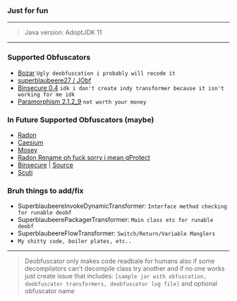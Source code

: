 ### Just for fun

---

> Java version: AdoptJDK 11
---

### Supported Obfuscators
- [Bozar](https://github.com/vimasig/Bozar) `Ugly deobfuscation i probably will recode it`
- [superblaubeere27 / JObf](https://github.com/superblaubeere27/obfuscator)
- [Binsecure 0.4](https://binclub.dev/binscure/) `idk i don't create indy transformer because it isn't working for me idk`
- [Paramorphism 2.1.2_9](https://paramorphism.dev/) `not worth your money` 

### In Future Supported Obfuscators (maybe)
- [Radon](https://github.com/ItzSomebody/radon)
- [Caesium](https://github.com/sim0n/Caesium)
- [Mosey](https://github.com/Hippo/Mosey)
- [Radon Rename oh fuck sorry i mean qProtect](https://mdma.dev/)
- [Binsecure](https://binclub.dev/purchasing/) | [Source](https://github.com/Crystallinqq/binscure)
- [Scuti](https://github.com/netindev/scuti)

### Bruh things to add/fix
- SuperblaubeereInvokeDynamicTransformer: `Interface method checking for runable deobf`
- SuperblaubeerePackagerTransformer: `Main class etc for runable deobf`
- SuperblaubeereFlowTransformer: `Switch/Return/Variable Manglers`
- `My shitty code, boiler plates, etc..`
---

> Deobfuscator only makes code readbale for humans also if some decompilators can't decompile class try another and if no one works just create issue that includes: `[sample jar with obfuscation, deobfuscator transformers, deobfuscator log file]` and optional obfuscator name